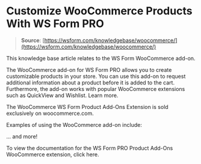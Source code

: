 # Customize WooCommerce Products With WS Form PRO

> **Source**: [https://wsform.com/knowledgebase/woocommerce/](https://wsform.com/knowledgebase/woocommerce/)


This knowledge base article relates to the WS Form WooCommerce add-on.

The WooCommerce add-on for WS Form PRO allows you to create customizable products in your store. You can use this add-on to request additional information about a product before it is added to the cart. Furthermore, the add-on works with popular WooCommerce extensions such as QuickView and Wishlist. Learn more.

The WooCommerce WS Form Product Add-Ons Extension is sold exclusively on woocommerce.com.

Examples of using the WooCommerce add-on include:

… and more!

To view the documentation for the WS Form PRO Product Add-Ons WooCommerce extension, click here.
